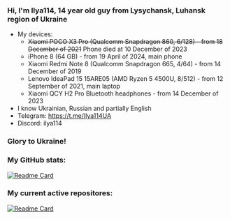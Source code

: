 ### Hi, I'm Ilya114, 14 year old guy from Lysychansk, Luhansk region of Ukraine 

- My devices:
  - ~~Xiaomi POCO X3 Pro (Qualcomm Snapdragon 860, 6/128) - from 18 December of 2021~~ Phone died at 10 December of 2023
  - iPhone 8 (64 GB) - from 19 April of 2024, main phone
  - Xiaomi Redmi Note 8 (Qualcomm Snapdragon 665, 4/64) - from 14 December of 2019
  - Lenovo IdeaPad 15 15ARE05 (AMD Ryzen 5 4500U, 8/512) - from 12 September of 2021, main laptop
  - Xiaomi QCY H2 Pro Bluetooth headphones - from 14 December of 2023
- I know Ukrainian, Russian and partially English
- Telegram: https://t.me/Ilya114UA
- Discord: ilya114

### Glory to Ukraine!

### My GitHub stats:
[![Readme Card](https://github-readme-stats.vercel.app/api?username=Ilya114&theme=dark&border_color=FFFFFF&show_icons=true&hide_title=true)](https://github.com/anuraghazra/github-readme-stats)

### My current active repositores:
[![Readme Card](https://github-readme-stats.vercel.app/api/pin?username=Ilya114&repo=Box64Droid&theme=dark&border_color=FFFFFF)](https://github.com/Ilya114/Box64Droid)
